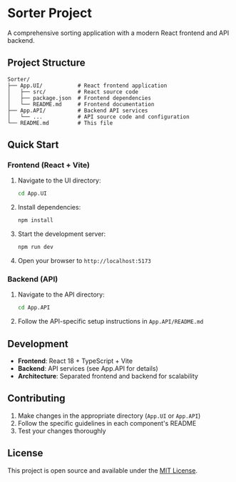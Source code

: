 # Sorter Project

A comprehensive sorting application with a modern React frontend and API backend.

## Project Structure

```
Sorter/
├── App.UI/           # React frontend application
│   ├── src/          # React source code
│   ├── package.json  # Frontend dependencies
│   └── README.md     # Frontend documentation
├── App.API/          # Backend API services
│   └── ...           # API source code and configuration
└── README.md         # This file
```

## Quick Start

### Frontend (React + Vite)

1. Navigate to the UI directory:
   ```bash
   cd App.UI
   ```

2. Install dependencies:
   ```bash
   npm install
   ```

3. Start the development server:
   ```bash
   npm run dev
   ```

4. Open your browser to `http://localhost:5173`

### Backend (API)

1. Navigate to the API directory:
   ```bash
   cd App.API
   ```

2. Follow the API-specific setup instructions in `App.API/README.md`

## Development

- **Frontend**: React 18 + TypeScript + Vite
- **Backend**: API services (see App.API for details)
- **Architecture**: Separated frontend and backend for scalability

## Contributing

1. Make changes in the appropriate directory (`App.UI` or `App.API`)
2. Follow the specific guidelines in each component's README
3. Test your changes thoroughly

## License

This project is open source and available under the [MIT License](LICENSE).
